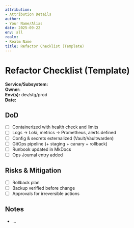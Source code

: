 ```yaml
---
attribution:
- Attribution Details
author:
- Your Name/Alias
date: 2025-09-22
env: all
realm:
- Realm Name
title: Refactor Checklist (Template)
---
```


# Refactor Checklist (Template)

**Service/Subsystem:**  
**Owner:**  
**Env(s):** dev/stg/prod  
**Date:**  

## DoD
- [ ] Containerized with health check and limits
- [ ] Logs → Loki, metrics → Prometheus, alerts defined
- [ ] Config & secrets externalized (Vault/Vaultwarden)
- [ ] GitOps pipeline (+ staging + canary + rollback)
- [ ] Runbook updated in MkDocs
- [ ] Ops Journal entry added

## Risks & Mitigation
- [ ] Rollback plan
- [ ] Backup verified before change
- [ ] Approvals for irreversible actions

## Notes
- ...
